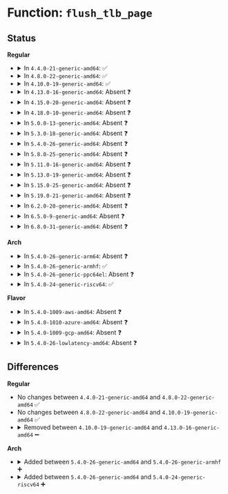 # Function: <code>flush_tlb_page</code>

## Status
<b>Regular</b>
<ul>
<li>
<details>
<summary>In <code>4.4.0-21-generic-amd64</code>: ✅</summary>

```c
void flush_tlb_page(struct vm_area_struct * vma, long unsigned int start)
```

```json
{
  "name": "flush_tlb_page",
  "collision_type": "Unique Global",
  "inline_type": "No",
  "funcs": [
    {
      "addr": 18446744071579314752,
      "name": "flush_tlb_page",
      "external": true,
      "loc": "arch/x86/mm/tlb.c:239",
      "file": "arch/x86/mm/tlb.c",
      "inline": "seen, unknown",
      "caller_inline": [],
      "caller_func": [
        "mm/pgtable-generic.c:ptep_clear_flush"
      ]
    }
  ],
  "symbols": [
    {
      "addr": 18446744071579314752,
      "name": "flush_tlb_page",
      "section": ".text",
      "bind": "STB_GLOBAL",
      "size": 133
    }
  ]
}
```
</details>
</li>
<li>
<details>
<summary>In <code>4.8.0-22-generic-amd64</code>: ✅</summary>

```c
void flush_tlb_page(struct vm_area_struct * vma, long unsigned int start)
```

```json
{
  "name": "flush_tlb_page",
  "collision_type": "Unique Global",
  "inline_type": "No",
  "funcs": [
    {
      "addr": 18446744071579314688,
      "name": "flush_tlb_page",
      "external": true,
      "loc": "arch/x86/mm/tlb.c:359",
      "file": "arch/x86/mm/tlb.c",
      "inline": "seen, unknown",
      "caller_inline": [],
      "caller_func": [
        "mm/pgtable-generic.c:ptep_clear_flush"
      ]
    }
  ],
  "symbols": [
    {
      "addr": 18446744071579314688,
      "name": "flush_tlb_page",
      "section": ".text",
      "bind": "STB_GLOBAL",
      "size": 133
    }
  ]
}
```
</details>
</li>
<li>
<details>
<summary>In <code>4.10.0-19-generic-amd64</code>: ✅</summary>

```c
void flush_tlb_page(struct vm_area_struct * vma, long unsigned int start)
```

```json
{
  "name": "flush_tlb_page",
  "collision_type": "Unique Global",
  "inline_type": "No",
  "funcs": [
    {
      "addr": 18446744071579329968,
      "name": "flush_tlb_page",
      "external": true,
      "loc": "arch/x86/mm/tlb.c:374",
      "file": "arch/x86/mm/tlb.c",
      "inline": "seen, unknown",
      "caller_inline": [],
      "caller_func": [
        "mm/pgtable-generic.c:ptep_clear_flush"
      ]
    }
  ],
  "symbols": [
    {
      "addr": 18446744071579329968,
      "name": "flush_tlb_page",
      "section": ".text",
      "bind": "STB_GLOBAL",
      "size": 130
    }
  ]
}
```
</details>
</li>
<li>
<details>
<summary>In <code>4.13.0-16-generic-amd64</code>: Absent ❓</summary>

```json
{
  "name": "flush_tlb_page",
  "collision_type": "Unique Static",
  "inline_type": "Full",
  "funcs": [
    {
      "addr": 18446744071580953524,
      "name": "flush_tlb_page",
      "external": false,
      "loc": "arch/x86/include/asm/tlbflush.h:251",
      "file": "mm/pgtable-generic.c",
      "inline": "declared, inlined",
      "caller_inline": [
        "mm/pgtable-generic.c:ptep_clear_flush"
      ],
      "caller_func": []
    }
  ],
  "symbols": []
}
```
</details>
</li>
<li>
<details>
<summary>In <code>4.15.0-20-generic-amd64</code>: Absent ❓</summary>

```json
{
  "name": "flush_tlb_page",
  "collision_type": "Unique Static",
  "inline_type": "Full",
  "funcs": [
    {
      "addr": 18446744071581055259,
      "name": "flush_tlb_page",
      "external": false,
      "loc": "arch/x86/include/asm/tlbflush.h:519",
      "file": "mm/pgtable-generic.c",
      "inline": "declared, inlined",
      "caller_inline": [
        "mm/pgtable-generic.c:ptep_clear_flush"
      ],
      "caller_func": []
    }
  ],
  "symbols": []
}
```
</details>
</li>
<li>
<details>
<summary>In <code>4.18.0-10-generic-amd64</code>: Absent ❓</summary>

```json
{
  "name": "flush_tlb_page",
  "collision_type": "Unique Static",
  "inline_type": "Full",
  "funcs": [
    {
      "addr": 18446744071581193985,
      "name": "flush_tlb_page",
      "external": false,
      "loc": "arch/x86/include/asm/tlbflush.h:564",
      "file": "mm/pgtable-generic.c",
      "inline": "declared, inlined",
      "caller_inline": [
        "mm/pgtable-generic.c:ptep_clear_flush"
      ],
      "caller_func": []
    }
  ],
  "symbols": []
}
```
</details>
</li>
<li>
<details>
<summary>In <code>5.0.0-13-generic-amd64</code>: Absent ❓</summary>

```json
{
  "name": "flush_tlb_page",
  "collision_type": "Unique Static",
  "inline_type": "Full",
  "funcs": [
    {
      "addr": 18446744071581277265,
      "name": "flush_tlb_page",
      "external": false,
      "loc": "arch/x86/include/asm/tlbflush.h:565",
      "file": "mm/pgtable-generic.c",
      "inline": "declared, inlined",
      "caller_inline": [
        "mm/pgtable-generic.c:ptep_clear_flush"
      ],
      "caller_func": []
    }
  ],
  "symbols": []
}
```
</details>
</li>
<li>
<details>
<summary>In <code>5.3.0-18-generic-amd64</code>: Absent ❓</summary>

```json
{
  "name": "flush_tlb_page",
  "collision_type": "Unique Static",
  "inline_type": "Full",
  "funcs": [
    {
      "addr": 18446744071581351714,
      "name": "flush_tlb_page",
      "external": false,
      "loc": "arch/x86/include/asm/tlbflush.h:567",
      "file": "mm/pgtable-generic.c",
      "inline": "declared, inlined",
      "caller_inline": [
        "mm/pgtable-generic.c:ptep_clear_flush"
      ],
      "caller_func": []
    }
  ],
  "symbols": []
}
```
</details>
</li>
<li>
<details>
<summary>In <code>5.4.0-26-generic-amd64</code>: Absent ❓</summary>

```json
{
  "name": "flush_tlb_page",
  "collision_type": "Unique Static",
  "inline_type": "Full",
  "funcs": [
    {
      "addr": 18446744071581411218,
      "name": "flush_tlb_page",
      "external": false,
      "loc": "arch/x86/include/asm/tlbflush.h:583",
      "file": "mm/pgtable-generic.c",
      "inline": "declared, inlined",
      "caller_inline": [
        "mm/pgtable-generic.c:ptep_clear_flush"
      ],
      "caller_func": []
    }
  ],
  "symbols": []
}
```
</details>
</li>
<li>
<details>
<summary>In <code>5.8.0-25-generic-amd64</code>: Absent ❓</summary>

```json
{
  "name": "flush_tlb_page",
  "collision_type": "Unique Static",
  "inline_type": "Full",
  "funcs": [
    {
      "addr": 18446744071581611348,
      "name": "flush_tlb_page",
      "external": false,
      "loc": "arch/x86/include/asm/tlbflush.h:233",
      "file": "mm/pgtable-generic.c",
      "inline": "declared, inlined",
      "caller_inline": [
        "mm/pgtable-generic.c:ptep_clear_flush"
      ],
      "caller_func": []
    }
  ],
  "symbols": []
}
```
</details>
</li>
<li>
<details>
<summary>In <code>5.11.0-16-generic-amd64</code>: Absent ❓</summary>

```json
{
  "name": "flush_tlb_page",
  "collision_type": "Static Duplication",
  "inline_type": "Full",
  "funcs": [
    {
      "addr": 18446744071581580167,
      "name": "flush_tlb_page",
      "external": false,
      "loc": "arch/x86/include/asm/tlbflush.h:233",
      "file": "mm/memory.c",
      "inline": "declared, inlined",
      "caller_inline": [
        "mm/memory.c:do_wp_page"
      ],
      "caller_func": []
    },
    {
      "addr": 18446744071581658676,
      "name": "flush_tlb_page",
      "external": false,
      "loc": "arch/x86/include/asm/tlbflush.h:233",
      "file": "mm/pgtable-generic.c",
      "inline": "declared, inlined",
      "caller_inline": [
        "mm/pgtable-generic.c:ptep_clear_flush"
      ],
      "caller_func": []
    }
  ],
  "symbols": []
}
```
</details>
</li>
<li>
<details>
<summary>In <code>5.13.0-19-generic-amd64</code>: Absent ❓</summary>

```json
{
  "name": "flush_tlb_page",
  "collision_type": "Static Duplication",
  "inline_type": "Full",
  "funcs": [
    {
      "addr": 18446744071581600848,
      "name": "flush_tlb_page",
      "external": false,
      "loc": "arch/x86/include/asm/tlbflush.h:237",
      "file": "mm/memory.c",
      "inline": "declared, inlined",
      "caller_inline": [
        "mm/memory.c:do_wp_page"
      ],
      "caller_func": []
    },
    {
      "addr": 18446744071581680484,
      "name": "flush_tlb_page",
      "external": false,
      "loc": "arch/x86/include/asm/tlbflush.h:237",
      "file": "mm/pgtable-generic.c",
      "inline": "declared, inlined",
      "caller_inline": [
        "mm/pgtable-generic.c:ptep_clear_flush"
      ],
      "caller_func": []
    }
  ],
  "symbols": []
}
```
</details>
</li>
<li>
<details>
<summary>In <code>5.15.0-25-generic-amd64</code>: Absent ❓</summary>

```json
{
  "name": "flush_tlb_page",
  "collision_type": "Static Duplication",
  "inline_type": "Full",
  "funcs": [
    {
      "addr": 18446744071581867376,
      "name": "flush_tlb_page",
      "external": false,
      "loc": "arch/x86/include/asm/tlbflush.h:237",
      "file": "mm/memory.c",
      "inline": "declared, inlined",
      "caller_inline": [
        "mm/memory.c:do_wp_page"
      ],
      "caller_func": []
    },
    {
      "addr": 18446744071581949764,
      "name": "flush_tlb_page",
      "external": false,
      "loc": "arch/x86/include/asm/tlbflush.h:237",
      "file": "mm/pgtable-generic.c",
      "inline": "declared, inlined",
      "caller_inline": [
        "mm/pgtable-generic.c:ptep_clear_flush"
      ],
      "caller_func": []
    }
  ],
  "symbols": []
}
```
</details>
</li>
<li>
<details>
<summary>In <code>5.19.0-21-generic-amd64</code>: Absent ❓</summary>

```json
{
  "name": "flush_tlb_page",
  "collision_type": "Static Duplication",
  "inline_type": "Full",
  "funcs": [
    {
      "addr": 18446744071582264496,
      "name": "flush_tlb_page",
      "external": false,
      "loc": "arch/x86/include/asm/tlbflush.h:237",
      "file": "mm/memory.c",
      "inline": "declared, inlined",
      "caller_inline": [
        "mm/memory.c:do_wp_page"
      ],
      "caller_func": []
    },
    {
      "addr": 18446744071582359265,
      "name": "flush_tlb_page",
      "external": false,
      "loc": "arch/x86/include/asm/tlbflush.h:237",
      "file": "mm/pgtable-generic.c",
      "inline": "declared, inlined",
      "caller_inline": [
        "mm/pgtable-generic.c:ptep_clear_flush"
      ],
      "caller_func": []
    }
  ],
  "symbols": []
}
```
</details>
</li>
<li>
<details>
<summary>In <code>6.2.0-20-generic-amd64</code>: Absent ❓</summary>

```json
{
  "name": "flush_tlb_page",
  "collision_type": "Static Duplication",
  "inline_type": "Full",
  "funcs": [
    {
      "addr": 18446744071582756071,
      "name": "flush_tlb_page",
      "external": false,
      "loc": "arch/x86/include/asm/tlbflush.h:238",
      "file": "mm/memory.c",
      "inline": "declared, inlined",
      "caller_inline": [
        "mm/memory.c:do_wp_page"
      ],
      "caller_func": []
    },
    {
      "addr": 18446744071582861585,
      "name": "flush_tlb_page",
      "external": false,
      "loc": "arch/x86/include/asm/tlbflush.h:238",
      "file": "mm/pgtable-generic.c",
      "inline": "declared, inlined",
      "caller_inline": [
        "mm/pgtable-generic.c:ptep_clear_flush"
      ],
      "caller_func": []
    }
  ],
  "symbols": []
}
```
</details>
</li>
<li>
<details>
<summary>In <code>6.5.0-9-generic-amd64</code>: Absent ❓</summary>

```json
{
  "name": "flush_tlb_page",
  "collision_type": "Static Duplication",
  "inline_type": "Full",
  "funcs": [
    {
      "addr": 18446744071582971894,
      "name": "flush_tlb_page",
      "external": false,
      "loc": "arch/x86/include/asm/tlbflush.h:251",
      "file": "mm/memory.c",
      "inline": "declared, inlined",
      "caller_inline": [
        "mm/memory.c:do_wp_page"
      ],
      "caller_func": []
    },
    {
      "addr": 18446744071583077089,
      "name": "flush_tlb_page",
      "external": false,
      "loc": "arch/x86/include/asm/tlbflush.h:251",
      "file": "mm/pgtable-generic.c",
      "inline": "declared, inlined",
      "caller_inline": [
        "mm/pgtable-generic.c:ptep_clear_flush"
      ],
      "caller_func": []
    }
  ],
  "symbols": []
}
```
</details>
</li>
<li>
<details>
<summary>In <code>6.8.0-31-generic-amd64</code>: Absent ❓</summary>

```json
{
  "name": "flush_tlb_page",
  "collision_type": "Static Duplication",
  "inline_type": "Full",
  "funcs": [
    {
      "addr": 18446744071583144405,
      "name": "flush_tlb_page",
      "external": false,
      "loc": "arch/x86/include/asm/tlbflush.h:252",
      "file": "mm/memory.c",
      "inline": "declared, inlined",
      "caller_inline": [
        "mm/memory.c:do_wp_page"
      ],
      "caller_func": []
    },
    {
      "addr": 18446744071583259345,
      "name": "flush_tlb_page",
      "external": false,
      "loc": "arch/x86/include/asm/tlbflush.h:252",
      "file": "mm/pgtable-generic.c",
      "inline": "declared, inlined",
      "caller_inline": [
        "mm/pgtable-generic.c:ptep_clear_flush"
      ],
      "caller_func": []
    }
  ],
  "symbols": []
}
```
</details>
</li>
</ul>
<b>Arch</b>
<ul>
<li>
<details>
<summary>In <code>5.4.0-26-generic-arm64</code>: Absent ❓</summary>

```json
{
  "name": "flush_tlb_page",
  "collision_type": "Static Duplication",
  "inline_type": "Full",
  "funcs": [
    {
      "addr": 18446603336490341000,
      "name": "flush_tlb_page",
      "external": false,
      "loc": "arch/arm64/include/asm/tlbflush.h:167",
      "file": "arch/arm64/mm/fault.c",
      "inline": "declared, inlined",
      "caller_inline": [
        "arch/arm64/mm/fault.c:ptep_set_access_flags"
      ],
      "caller_func": []
    },
    {
      "addr": 18446603336492752828,
      "name": "flush_tlb_page",
      "external": false,
      "loc": "arch/arm64/include/asm/tlbflush.h:167",
      "file": "mm/memory.c",
      "inline": "declared, inlined",
      "caller_inline": [
        "mm/memory.c:__handle_mm_fault"
      ],
      "caller_func": []
    },
    {
      "addr": 18446603336492810280,
      "name": "flush_tlb_page",
      "external": false,
      "loc": "arch/arm64/include/asm/tlbflush.h:167",
      "file": "mm/pgtable-generic.c",
      "inline": "declared, inlined",
      "caller_inline": [
        "mm/pgtable-generic.c:ptep_clear_flush"
      ],
      "caller_func": []
    }
  ],
  "symbols": []
}
```
</details>
</li>
<li>
<details>
<summary>In <code>5.4.0-26-generic-armhf</code>: ✅</summary>

```c
void flush_tlb_page(struct vm_area_struct * vma, long unsigned int uaddr)
```

```json
{
  "name": "flush_tlb_page",
  "collision_type": "Unique Global",
  "inline_type": "No",
  "funcs": [
    {
      "addr": 3224453372,
      "name": "flush_tlb_page",
      "external": true,
      "loc": "arch/arm/kernel/smp_tlb.c:196",
      "file": "arch/arm/kernel/smp_tlb.c",
      "inline": "seen, unknown",
      "caller_inline": [],
      "caller_func": [
        "mm/memory.c:handle_mm_fault",
        "mm/pgtable-generic.c:ptep_clear_flush",
        "mm/pgtable-generic.c:ptep_clear_flush_young",
        "mm/pgtable-generic.c:ptep_set_access_flags"
      ]
    }
  ],
  "symbols": [
    {
      "addr": 3224453372,
      "name": "flush_tlb_page",
      "section": ".text",
      "bind": "STB_GLOBAL",
      "size": 252
    }
  ]
}
```
</details>
</li>
<li>
<details>
<summary>In <code>5.4.0-26-generic-ppc64el</code>: Absent ❓</summary>

```json
{
  "name": "flush_tlb_page",
  "collision_type": "Static Duplication",
  "inline_type": "Full",
  "funcs": [
    {
      "addr": 13835058055286112880,
      "name": "flush_tlb_page",
      "external": false,
      "loc": "arch/powerpc/include/asm/book3s/64/tlbflush.h:121",
      "file": "mm/memory.c",
      "inline": "declared, inlined",
      "caller_inline": [
        "mm/memory.c:__handle_mm_fault"
      ],
      "caller_func": []
    },
    {
      "addr": 13835058055286190660,
      "name": "flush_tlb_page",
      "external": false,
      "loc": "arch/powerpc/include/asm/book3s/64/tlbflush.h:121",
      "file": "mm/pgtable-generic.c",
      "inline": "declared, inlined",
      "caller_inline": [
        "mm/pgtable-generic.c:ptep_clear_flush",
        "mm/pgtable-generic.c:ptep_clear_flush_young"
      ],
      "caller_func": []
    }
  ],
  "symbols": []
}
```
</details>
</li>
<li>
<details>
<summary>In <code>5.4.0-24-generic-riscv64</code>: ✅</summary>

```c
void flush_tlb_page(struct vm_area_struct * vma, long unsigned int addr)
```

```json
{
  "name": "flush_tlb_page",
  "collision_type": "Unique Global",
  "inline_type": "No",
  "funcs": [
    {
      "addr": 18446743936271361348,
      "name": "flush_tlb_page",
      "external": true,
      "loc": "arch/riscv/mm/tlbflush.c:47",
      "file": "arch/riscv/mm/tlbflush.c",
      "inline": "seen, unknown",
      "caller_inline": [],
      "caller_func": [
        "mm/pgtable-generic.c:ptep_clear_flush"
      ]
    }
  ],
  "symbols": [
    {
      "addr": 18446743936271361348,
      "name": "flush_tlb_page",
      "section": ".text",
      "bind": "STB_GLOBAL",
      "size": 62
    }
  ]
}
```
</details>
</li>
</ul>
<b>Flavor</b>
<ul>
<li>
<details>
<summary>In <code>5.4.0-1009-aws-amd64</code>: Absent ❓</summary>

```json
{
  "name": "flush_tlb_page",
  "collision_type": "Unique Static",
  "inline_type": "Full",
  "funcs": [
    {
      "addr": 18446744071581380066,
      "name": "flush_tlb_page",
      "external": false,
      "loc": "arch/x86/include/asm/tlbflush.h:583",
      "file": "mm/pgtable-generic.c",
      "inline": "declared, inlined",
      "caller_inline": [
        "mm/pgtable-generic.c:ptep_clear_flush"
      ],
      "caller_func": []
    }
  ],
  "symbols": []
}
```
</details>
</li>
<li>
<details>
<summary>In <code>5.4.0-1010-azure-amd64</code>: Absent ❓</summary>

```json
{
  "name": "flush_tlb_page",
  "collision_type": "Unique Static",
  "inline_type": "Full",
  "funcs": [
    {
      "addr": 18446744071581322770,
      "name": "flush_tlb_page",
      "external": false,
      "loc": "arch/x86/include/asm/tlbflush.h:583",
      "file": "mm/pgtable-generic.c",
      "inline": "declared, inlined",
      "caller_inline": [
        "mm/pgtable-generic.c:ptep_clear_flush"
      ],
      "caller_func": []
    }
  ],
  "symbols": []
}
```
</details>
</li>
<li>
<details>
<summary>In <code>5.4.0-1009-gcp-amd64</code>: Absent ❓</summary>

```json
{
  "name": "flush_tlb_page",
  "collision_type": "Unique Static",
  "inline_type": "Full",
  "funcs": [
    {
      "addr": 18446744071581371266,
      "name": "flush_tlb_page",
      "external": false,
      "loc": "arch/x86/include/asm/tlbflush.h:583",
      "file": "mm/pgtable-generic.c",
      "inline": "declared, inlined",
      "caller_inline": [
        "mm/pgtable-generic.c:ptep_clear_flush"
      ],
      "caller_func": []
    }
  ],
  "symbols": []
}
```
</details>
</li>
<li>
<details>
<summary>In <code>5.4.0-26-lowlatency-amd64</code>: Absent ❓</summary>

```json
{
  "name": "flush_tlb_page",
  "collision_type": "Unique Static",
  "inline_type": "Full",
  "funcs": [
    {
      "addr": 18446744071581435154,
      "name": "flush_tlb_page",
      "external": false,
      "loc": "arch/x86/include/asm/tlbflush.h:583",
      "file": "mm/pgtable-generic.c",
      "inline": "declared, inlined",
      "caller_inline": [
        "mm/pgtable-generic.c:ptep_clear_flush"
      ],
      "caller_func": []
    }
  ],
  "symbols": []
}
```
</details>
</li>
</ul>

## Differences
<b>Regular</b>
<ul>
<li>
No changes between <code>4.4.0-21-generic-amd64</code> and <code>4.8.0-22-generic-amd64</code> ✅
</li>
<li>
No changes between <code>4.8.0-22-generic-amd64</code> and <code>4.10.0-19-generic-amd64</code> ✅
</li>
<li>
<details>
<summary>Removed between <code>4.10.0-19-generic-amd64</code> and <code>4.13.0-16-generic-amd64</code> ➖</summary>

```c
void flush_tlb_page(struct vm_area_struct * vma, long unsigned int start)
```
</details>
</li>
</ul>
<b>Arch</b>
<ul>
<li>
<details>
<summary>Added between <code>5.4.0-26-generic-amd64</code> and <code>5.4.0-26-generic-armhf</code> ➕</summary>

```c
void flush_tlb_page(struct vm_area_struct * vma, long unsigned int uaddr)
```
</details>
</li>
<li>
<details>
<summary>Added between <code>5.4.0-26-generic-amd64</code> and <code>5.4.0-24-generic-riscv64</code> ➕</summary>

```c
void flush_tlb_page(struct vm_area_struct * vma, long unsigned int addr)
```
</details>
</li>
</ul>
